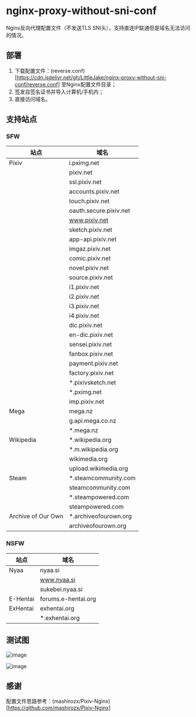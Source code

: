# nginx-proxy-without-sni-conf

Nginx反向代理配置文件（不发送TLS SNI头），支持直连IP联通但是域名无法访问的情况。

## 部署

1. 下载配置文件：(reverse.conf)[https://cdn.jsdelivr.net/gh/LittleJake/nginx-proxy-without-sni-conf/reverse.conf] 至Nginx配置文件目录；
2. 签发自签名证书并导入计算机/手机内；
3. 直接访问域名。

## 支持站点

### SFW

| 站点               | 域名                   |
| ------------------ | ---------------------- |
| Pixiv              | i.pximg.net            |
|                    | pixiv.net              |
|                    | ssl.pixiv.net          |
|                    | accounts.pixiv.net     |
|                    | touch.pixiv.net        |
|                    | oauth.secure.pixiv.net |
|                    | www.pixiv.net          |
|                    | sketch.pixiv.net       |
|                    | app-api.pixiv.net      |
|                    | imgaz.pixiv.net        |
|                    | comic.pixiv.net        |
|                    | novel.pixiv.net        |
|                    | source.pixiv.net       |
|                    | i1.pixiv.net           |
|                    | i2.pixiv.net           |
|                    | i3.pixiv.net           |
|                    | i4.pixiv.net           |
|                    | dic.pixiv.net          |
|                    | en-dic.pixiv.net       |
|                    | sensei.pixiv.net       |
|                    | fanbox.pixiv.net       |
|                    | payment.pixiv.net      |
|                    | factory.pixiv.net      |
|                    | *.pixivsketch.net      |
|                    | *.pximg.net            |
|                    | imp.pixiv.net          |
| Mega               | mega.nz                |
|                    | g.api.mega.co.nz       |
|                    | *.mega.nz              |
| Wikipedia          | *.wikipedia.org        |
|                    | *.m.wikipedia.org      |
|                    | wikimedia.org          |
|                    | upload.wikimedia.org   |
| Steam              | *.steamcommunity.com   |
|                    | steamcommunity.com     |
|                    | *.steampowered.com     |
|                    | steampowered.com       |
| Archive of Our Own | *.archiveofourown.org  |
|                    | archiveofourown.org    |

### NSFW

| 站点     | 域名                |
| -------- | ------------------- |
| Nyaa     | nyaa.si             |
|          | www.nyaa.si         |
|          | sukebei.nyaa.si     |
| E-Hentai | forums.e-hentai.org |
| ExHentai | exhentai.org        |
|          | *.exhentai.org      |

## 测试图

![image](https://user-images.githubusercontent.com/13583702/147377481-2f8e3ea1-c8e5-48bb-bae7-bdb93d6d5a18.png)

![image](https://user-images.githubusercontent.com/13583702/147377509-5c955475-f8b6-4224-81d4-3f12b8323117.png)


## 感谢

配置文件思路参考：(mashirozx/Pixiv-Nginx)[https://github.com/mashirozx/Pixiv-Nginx]
